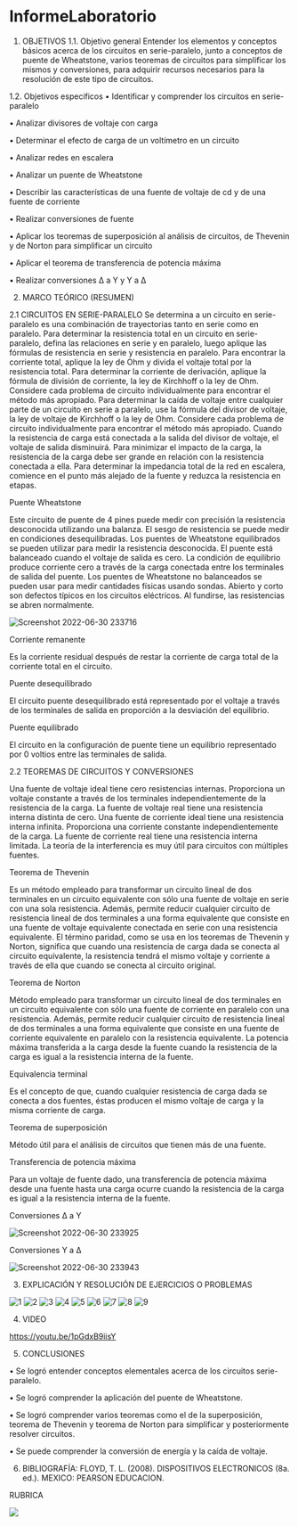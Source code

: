 # InformeLaboratorio

1. OBJETIVOS
1.1.	Objetivo general
Entender los elementos y conceptos básicos acerca de los circuitos en serie-paralelo, junto a conceptos de puente de Wheatstone, varios teoremas de circuitos para simplificar los mismos y conversiones, para adquirir recursos necesarios para la resolución de este tipo de circuitos.

1.2.	Objetivos especificos
•	Identificar y comprender los circuitos en serie-paralelo 

•	Analizar divisores de voltaje con carga 

•	Determinar el efecto de carga de un voltímetro en un circuito 

•	Analizar redes en escalera 

•	Analizar un puente de Wheatstone 

•	Describir las características de una fuente de voltaje de cd y de una fuente de corriente 

•	Realizar conversiones de fuente 

•	Aplicar los teoremas de superposición al análisis de circuitos, de Thevenin y de Norton para simplificar un circuito

•	Aplicar el teorema de transferencia de potencia máxima 

•	Realizar conversiones Δ a Y y Y a Δ

2. MARCO TEÓRICO (RESUMEN)

2.1	CIRCUITOS EN SERIE-PARALELO
Se determina a un circuito en serie-paralelo es una combinación de trayectorias tanto en serie como en paralelo. Para determinar la resistencia total en un circuito en serie-paralelo, defina las relaciones en serie y en paralelo, luego aplique las fórmulas de resistencia en serie y resistencia en paralelo.
Para encontrar la corriente total, aplique la ley de Ohm y divida el voltaje total por la resistencia total. Para determinar la corriente de derivación, aplique la fórmula de división de corriente, la ley de Kirchhoff o la ley de Ohm. Considere cada problema de circuito individualmente para encontrar el método más apropiado. Para determinar la caída de voltaje entre cualquier parte de un circuito en serie a paralelo, use la fórmula del divisor de voltaje, la ley de voltaje de Kirchhoff o la ley de Ohm. Considere cada problema de circuito individualmente para encontrar el método más apropiado. Cuando la resistencia de carga está conectada a la salida del divisor de voltaje, el voltaje de salida disminuirá.
Para minimizar el impacto de la carga, la resistencia de la carga debe ser grande en relación con la resistencia conectada a ella. Para determinar la impedancia total de la red en escalera, comience en el punto más alejado de la fuente y reduzca la resistencia en etapas.

Puente Wheatstone 

Este circuito de puente de 4 pines puede medir con precisión la resistencia desconocida utilizando una balanza. El sesgo de resistencia se puede medir en condiciones desequilibradas. Los puentes de Wheatstone equilibrados se pueden utilizar para medir la resistencia desconocida. El puente está balanceado cuando el voltaje de salida es cero. La condición de equilibrio produce corriente cero a través de la carga conectada entre los terminales de salida del puente. Los puentes de Wheatstone no balanceados se pueden usar para medir cantidades físicas usando sondas.
Abierto y corto son defectos típicos en los circuitos eléctricos. Al fundirse, las resistencias se abren normalmente. 

![Screenshot 2022-06-30 233716](https://user-images.githubusercontent.com/104941068/176824324-35e1068e-4c5e-44d8-be16-aefd7846af79.png)

Corriente remanente

Es la corriente residual después de restar la corriente de carga total de la corriente total en el circuito. 

Puente desequilibrado 

El circuito puente desequilibrado está representado por el voltaje a través de los terminales de salida en proporción a la desviación del equilibrio.

Puente equilibrado 

El circuito en la configuración de puente tiene un equilibrio representado por 0 voltios entre las terminales de salida. 

2.2 TEOREMAS DE CIRCUITOS Y CONVERSIONES

Una fuente de voltaje ideal tiene cero resistencias internas. Proporciona un voltaje constante a través de los terminales independientemente de la resistencia de la carga. La fuente de voltaje real tiene una resistencia interna distinta de cero.
Una fuente de corriente ideal tiene una resistencia interna infinita. Proporciona una corriente constante independientemente de la carga.
La fuente de corriente real tiene una resistencia interna limitada. La teoría de la interferencia es muy útil para circuitos con múltiples fuentes.

Teorema de Thevenin 

Es un método empleado para transformar un circuito lineal de dos terminales en un circuito equivalente con sólo una fuente de voltaje en serie con una sola resistencia.
Además, permite reducir cualquier circuito de resistencia lineal de dos terminales a una forma equivalente que consiste en una fuente de voltaje equivalente conectada en serie con una resistencia equivalente. El término paridad, como se usa en los teoremas de Thevenin y Norton, significa que cuando una resistencia de carga dada se conecta al circuito equivalente, la resistencia tendrá el mismo voltaje y corriente a través de ella que cuando se conecta al circuito original.

Teorema de Norton 

Método empleado para transformar un circuito lineal de dos terminales en un circuito equivalente con sólo una fuente de corriente en paralelo con una resistencia. Además, permite reducir cualquier circuito de resistencia lineal de dos terminales a una forma equivalente que consiste en una fuente de corriente equivalente en paralelo con la resistencia equivalente. La potencia máxima transferida a la carga desde la fuente cuando la resistencia de la carga es igual a la resistencia interna de la fuente.

Equivalencia terminal 

Es el concepto de que, cuando cualquier resistencia de carga dada se conecta a dos fuentes, éstas producen el mismo voltaje de carga y la misma corriente de carga. 

Teorema de superposición 

Método útil para el análisis de circuitos que tienen más de una fuente. 

Transferencia de potencia máxima 

Para un voltaje de fuente dado, una transferencia de potencia máxima desde una fuente hasta una carga ocurre cuando la resistencia de la carga es igual a la resistencia interna de la fuente.

Conversiones Δ a Y 

![Screenshot 2022-06-30 233925](https://user-images.githubusercontent.com/104941068/176824509-356bf74c-0533-4d6b-b31a-25458ffd844b.png)

Conversiones Y a Δ 

![Screenshot 2022-06-30 233943](https://user-images.githubusercontent.com/104941068/176824563-c42a0635-e3cc-430f-a849-037159861e77.png)

3. EXPLICACIÓN Y RESOLUCIÓN DE EJERCICIOS O PROBLEMAS

![1](https://user-images.githubusercontent.com/104941068/176825461-1445959f-eaf8-424c-9af5-72dc3f724869.png)
![2](https://user-images.githubusercontent.com/104941068/176825465-9e0a0f3f-6200-4162-b3fd-b559378d9377.png)
![3](https://user-images.githubusercontent.com/104941068/176825473-35e56f26-a0de-42c7-9bc0-75ef9351d70d.png)
![4](https://user-images.githubusercontent.com/104941068/176825478-4728ac70-9a88-4229-ae87-4eb7c814dfed.png)
![5](https://user-images.githubusercontent.com/104941068/176825929-993b1cb7-bc5d-4981-b473-ac09e3c3af2e.png)
![6](https://user-images.githubusercontent.com/104941068/176825938-48237d42-589c-48ae-b4f4-2345e0920408.png)
![7](https://user-images.githubusercontent.com/104941068/176825941-60557541-be7e-42c6-baec-c98ed2584565.png)
![8](https://user-images.githubusercontent.com/104941068/176825943-06596fdb-4f84-4feb-9b7a-8125b4117ab7.png)
![9](https://user-images.githubusercontent.com/104941068/176825945-9c297f15-396c-44ee-9610-a296caf70615.png)

4. VIDEO

https://youtu.be/1pGdxB9iisY

5. CONCLUSIONES

•	Se logró entender conceptos elementales acerca de los circuitos serie-paralelo.

•	Se logró comprender la aplicación del puente de Wheatstone.

•	Se logró comprender varios teoremas como el de la superposición, teorema de Thevenin y teorema de Norton para simplificar y posteriormente resolver circuitos.

•	Se puede comprender la conversión de energía y la caída de voltaje.

6. BIBLIOGRAFÍA:
FLOYD, T. L. (2008). DISPOSITIVOS ELECTRONICOS (8a. ed.). MEXICO: PEARSON EDUCACION.

RUBRICA

![](https://github.com/doalulema/InformeTarea/blob/main/Tarea.png)
